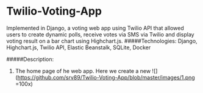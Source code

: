 Twilio-Voting-App
========
Implemented in Django, a voting web app using Twilio API that allowed users to create dynamic polls, receive votes via SMS via Twilio and display voting result on a bar chart using Highchart.js.
#####Technologies: 
Django, Highchart.js, Twilio API, Elastic Beanstalk, SQLite, Docker

#####Description:
1. The home page of he web app. Here we create a new 
![](https://github.com/srv89/Twilio-Voting-App/blob/master/images/1.png =100x)
